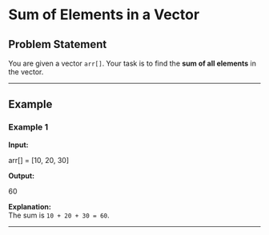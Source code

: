 # Sum of Elements in a Vector

## Problem Statement
You are given a vector `arr[]`. Your task is to find the **sum of all elements** in the vector.

---

## Example

### Example 1
**Input:**  

arr[] = [10, 20, 30]

**Output:**  

60

**Explanation:**  
The sum is `10 + 20 + 30 = 60`.

---
